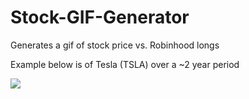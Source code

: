 # Stock-GIF-Generator
Generates a gif of stock price vs. Robinhood longs

Example below is of Tesla (TSLA) over a ~2 year period

![](TSLA.gif)
